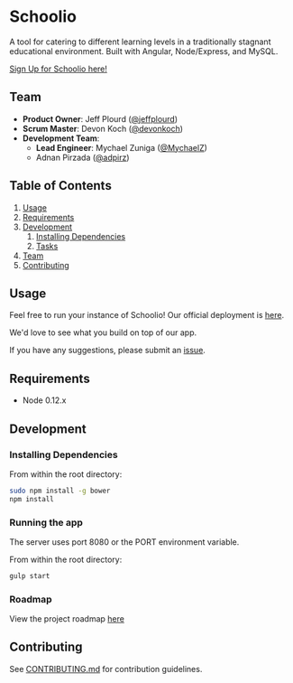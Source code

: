 # Schoolio

A tool for catering to different learning levels in a traditionally stagnant educational environment.  Built with Angular, Node/Express, and MySQL.

[Sign Up for Schoolio here!](http://www.schoolio.xyz/#/signup)

## Team

  - __Product Owner__: Jeff Plourd ([@jeffplourd](https://github.com/jeffplourd))
  - __Scrum Master__: Devon Koch ([@devonkoch](https://github.com/devonkoch))
  - __Development Team__:
    - __Lead Engineer__: Mychael Zuniga ([@MychaelZ](https://github.com/MychaelZ))
    - Adnan Pirzada ([@adpirz](https://github.com/adpirz))

## Table of Contents

1. [Usage](#Usage)
1. [Requirements](#requirements)
1. [Development](#development)
    1. [Installing Dependencies](#installing-dependencies)
    1. [Tasks](#tasks)
1. [Team](#team)
1. [Contributing](#contributing)

## Usage

Feel free to run your instance of Schoolio! Our official deployment is [here](http://www.schoolio.xyz/).

We'd love to see what you build on top of our app.

If you have any suggestions, please submit an [issue](https://github.com/invincible-elevator/sumo-chicken/issues).

## Requirements

- Node 0.12.x

## Development

### Installing Dependencies

From within the root directory:

```sh
sudo npm install -g bower
npm install
```

### Running the app

The server uses port 8080 or the PORT environment variable.

From within the root directory:

```sh
gulp start
```

### Roadmap

View the project roadmap [here](https://waffle.io/CatatonicWonton/CatatonicWonton/)


## Contributing

See [CONTRIBUTING.md](CONTRIBUTING.md) for contribution guidelines.
